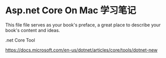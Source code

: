 # Asp.net Core On Mac 学习笔记

This file file serves as your book's preface, a great place to describe your book's content and ideas.



.net Core Tool

https://docs.microsoft.com/en-us/dotnet/articles/core/tools/dotnet-new

